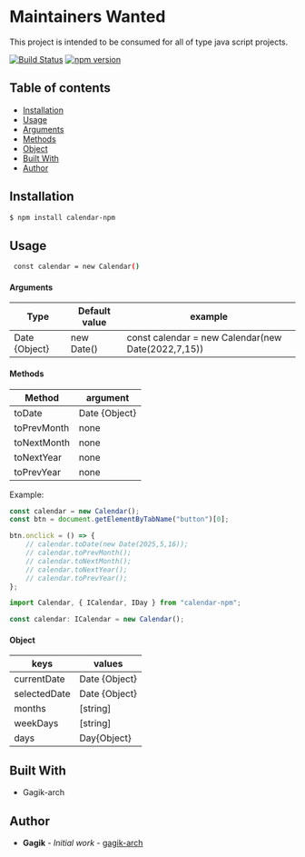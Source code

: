 # Maintainers Wanted

This project is intended to be consumed for all of type java script projects.

[![Build Status](https://github.com/Gagik-arch/calendar-npm)](https://github.com/Gagik-arch/calendar-npm)
[![npm version](https://www.npmjs.com/package/calendar-npm)](https://www.npmjs.com/package/calendar-npm)

## Table of contents

-   [Installation](#installation)
-   [Usage](#usage)
-   [Arguments](#Arguments)
-   [Methods](#Methods)
-   [Object](#Object)
-   [Built With](#built-with)
-   [Author](#author)

## Installation

```sh
$ npm install calendar-npm
```

## Usage

```sh
 const calendar = new Calendar()
```

#### Arguments

| Type          | Default value | example                                            |
| ------------- | ------------- | -------------------------------------------------- |
| Date {Object} | new Date()    | const calendar = new Calendar(new Date(2022,7,15)) |

#### Methods

| Method      | argument      |
| ----------- | ------------- |
| toDate      | Date {Object} |
| toPrevMonth | none          |
| toNextMonth | none          |
| toNextYear  | none          |
| toPrevYear  | none          |

Example:

```js
const calendar = new Calendar();
const btn = document.getElementByTabName("button")[0];

btn.onclick = () => {
    // calendar.toDate(new Date(2025,5,16));
    // calendar.toPrevMonth();
    // calendar.toNextMonth();
    // calendar.toNextYear();
    // calendar.toPrevYear();
};
```

```ts
import Calendar, { ICalendar, IDay } from "calendar-npm";

const calendar: ICalendar = new Calendar();
```

#### Object

| keys         | values        |
| ------------ | ------------- |
| currentDate  | Date {Object} |
| selectedDate | Date {Object} |
| months       | [string]      |
| weekDays     | [string]      |
| days         | Day{Object}   |

## Built With

-   Gagik-arch

## Author

-   **Gagik** - _Initial work_ - [gagik-arch](https://github.com/Gagik-arch/calendar-npm)
